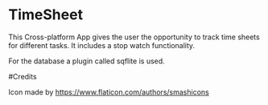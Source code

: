 # TimeSheet

This Cross-platform App gives the user the opportunity to track time sheets for different tasks. It includes a stop watch functionality.

For the database a plugin called sqflite is used.

#Credits

Icon made by https://www.flaticon.com/authors/smashicons